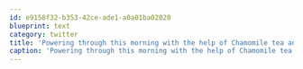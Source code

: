 ```yaml
---
id: e9158f32-b353-42ce-ade1-a0a01ba02020
blueprint: text
category: twitter
title: 'Powering through this morning with the help of Chamomile tea and @MSTRKRFTmusic'
caption: 'Powering through this morning with the help of Chamomile tea and @MSTRKRFTmusic'
---
```

